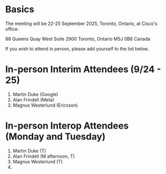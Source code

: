 # Basics

The meeting will be 22-25 September 2025, Toronto, Ontario, at Cisco's office:

88 Queens Quay West​
Suite 2900​
Toronto, Ontario M5J 0B8​
Canada

If you wish to attend in person, please add yourself to the list below.

# In-person Interim Attendees (9/24 - 25)

1. Martin Duke (Google)
2. Alan Frindell (Meta)
3. Magnus Westerlund (Ericsson)


# In-person Interop Attendees (Monday and Tuesday)

1. Martin Duke (T)
2. Alan Frindell (M afternoon, T)
3. Magnus Westerlund (T)
4. 

